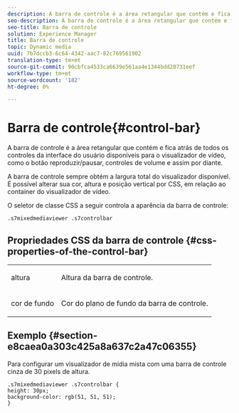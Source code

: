 ```yaml
---
description: A barra de controle é a área retangular que contém e fica atrás de todos os controles da interface do usuário disponíveis para o visualizador de vídeo, como o botão reproduzir/pausar, controles de volume e assim por diante.
seo-description: A barra de controle é a área retangular que contém e fica atrás de todos os controles da interface do usuário disponíveis para o visualizador de vídeo, como o botão reproduzir/pausar, controles de volume e assim por diante.
seo-title: Barra de controle
solution: Experience Manager
title: Barra de controle
topic: Dynamic media
uuid: 7b7dccb3-6c64-4342-aac7-82c769561902
translation-type: tm+mt
source-git-commit: 90cbfca4533ca6639e561aa4e1344bdd20731eef
workflow-type: tm+mt
source-wordcount: '182'
ht-degree: 0%

---
```



# Barra de controle{#control-bar}

A barra de controle é a área retangular que contém e fica atrás de todos os controles da interface do usuário disponíveis para o visualizador de vídeo, como o botão reproduzir/pausar, controles de volume e assim por diante.

<!--<a id="section_061E550C1C1D4DB2BD663A898895B38C"></a>-->

A barra de controle sempre obtém a largura total do visualizador disponível. É possível alterar sua cor, altura e posição vertical por CSS, em relação ao container do visualizador de vídeo.

O seletor de classe CSS a seguir controla a aparência da barra de controle:

```
.s7mixedmediaviewer .s7controlbar
```

## Propriedades CSS da barra de controle {#css-properties-of-the-control-bar}

<table id="table_C48C56E696304C9BAFEE71BA9EA9A174"> 
 <tbody> 
  <tr> 
   <td colname="col1"> <p> <span class="codeph"> altura  </span> </p> </td> 
   <td colname="col2"> <p>Altura da barra de controle. </p> </td> 
  </tr> 
  <tr> 
   <td colname="col1"> <p> <span class="codeph"> cor de fundo  </span> </p> </td> 
   <td colname="col2"> <p>Cor do plano de fundo da barra de controle. </p> </td> 
  </tr> 
 </tbody> 
</table>

## Exemplo {#section-e8caea0a303c425a8a637c2a47c06355}

Para configurar um visualizador de mídia mista com uma barra de controle cinza de 30 pixels de altura.

```
.s7mixedmediaviewer .s7controlbar {  
height: 30px; 
background-color: rgb(51, 51, 51); 
}
```

